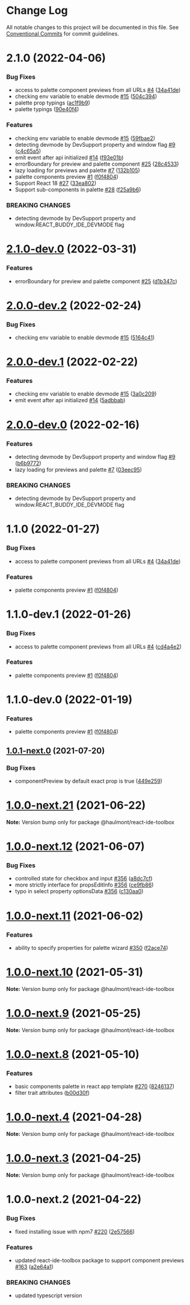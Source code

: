 # Change Log

All notable changes to this project will be documented in this file.
See [Conventional Commits](https://conventionalcommits.org) for commit guidelines.

# 2.1.0 (2022-04-06)


### Bug Fixes

* access to palette component previews from all URLs [#4](https://github.com/react-buddy/ide-toolbox/tree/master/packages/react-ide-toolbox/issues/4) ([34a41de](https://github.com/react-buddy/ide-toolbox/tree/master/packages/react-ide-toolbox/commit/34a41de6bb44e58d316050eebde7ad71cdb5946c))
* checking env variable to enable devmode [#15](https://github.com/react-buddy/ide-toolbox/tree/master/packages/react-ide-toolbox/issues/15) ([504c394](https://github.com/react-buddy/ide-toolbox/tree/master/packages/react-ide-toolbox/commit/504c3941ce058fffd85cfe25266b8402a5c87a19))
* palette prop typings ([ac1f9b9](https://github.com/react-buddy/ide-toolbox/tree/master/packages/react-ide-toolbox/commit/ac1f9b9e16a1d05c85a042364dce0f267e2c0ed9))
* palette typings ([90e40f4](https://github.com/react-buddy/ide-toolbox/tree/master/packages/react-ide-toolbox/commit/90e40f4ec654c51f56c490356201bd80b517fdc2))


### Features

* checking env variable to enable devmode [#15](https://github.com/react-buddy/ide-toolbox/tree/master/packages/react-ide-toolbox/issues/15) ([59fbae2](https://github.com/react-buddy/ide-toolbox/tree/master/packages/react-ide-toolbox/commit/59fbae210f8ac6a8dfa15d74d236026a55f726fd))
* detecting devmode by DevSupport property and window flag [#9](https://github.com/react-buddy/ide-toolbox/tree/master/packages/react-ide-toolbox/issues/9) ([c4c65a5](https://github.com/react-buddy/ide-toolbox/tree/master/packages/react-ide-toolbox/commit/c4c65a5fb0658e1ea3dd079210b82f9f618d93fd))
* emit event after api initialized [#14](https://github.com/react-buddy/ide-toolbox/tree/master/packages/react-ide-toolbox/issues/14) ([f93e01b](https://github.com/react-buddy/ide-toolbox/tree/master/packages/react-ide-toolbox/commit/f93e01b0676e31677cbcf24211bfa9b9f20ccd2e))
* errorBoundary for preview and palette component [#25](https://github.com/react-buddy/ide-toolbox/tree/master/packages/react-ide-toolbox/issues/25) ([28c4533](https://github.com/react-buddy/ide-toolbox/tree/master/packages/react-ide-toolbox/commit/28c4533a74d29b06e0ea5209b1e2d29b2a4c28f5))
* lazy loading for previews and palette [#7](https://github.com/react-buddy/ide-toolbox/tree/master/packages/react-ide-toolbox/issues/7) ([132b105](https://github.com/react-buddy/ide-toolbox/tree/master/packages/react-ide-toolbox/commit/132b1057e0edd872d911094ed3d77b81be7c6bf8))
* palette components preview [#1](https://github.com/react-buddy/ide-toolbox/tree/master/packages/react-ide-toolbox/issues/1) ([f0f4804](https://github.com/react-buddy/ide-toolbox/tree/master/packages/react-ide-toolbox/commit/f0f4804a454373cfe3644d9119198e72bbcb6ca8))
* Support React 18 [#27](https://github.com/react-buddy/ide-toolbox/tree/master/packages/react-ide-toolbox/issues/27) ([33ea802](https://github.com/react-buddy/ide-toolbox/tree/master/packages/react-ide-toolbox/commit/33ea8020217dcbaf010a234928df22753c6b8cc5))
* Support sub-components in palette [#28](https://github.com/react-buddy/ide-toolbox/tree/master/packages/react-ide-toolbox/issues/28) ([f25a9b6](https://github.com/react-buddy/ide-toolbox/tree/master/packages/react-ide-toolbox/commit/f25a9b679b35b5d54092d089e285e724d87f0ab9))


### BREAKING CHANGES

* detecting devmode by DevSupport property and window.REACT_BUDDY_IDE_DEVMODE flag





# [2.1.0-dev.0](https://github.com/react-buddy/ide-toolbox/tree/master/packages/react-ide-toolbox/compare/@react-buddy/ide-toolbox@1.1.0...@react-buddy/ide-toolbox@2.1.0-dev.0) (2022-03-31)

### Features
* errorBoundary for preview and palette component [#25](https://github.com/react-buddy/ide-toolbox/tree/master/packages/react-ide-toolbox/issues/25) ([d1b347c](https://github.com/react-buddy/ide-toolbox/tree/master/packages/react-ide-toolbox/commit/d1b347c655781aac2fcc15c7b3713e53988bc1a5))

# [2.0.0-dev.2](https://github.com/react-buddy/ide-toolbox/tree/master/packages/react-ide-toolbox/compare/@react-buddy/ide-toolbox@2.0.0-dev.1...@react-buddy/ide-toolbox@2.0.0-dev.2) (2022-02-24)


### Bug Fixes

* checking env variable to enable devmode [#15](https://github.com/react-buddy/ide-toolbox/tree/master/packages/react-ide-toolbox/issues/15) ([5164c41](https://github.com/react-buddy/ide-toolbox/tree/master/packages/react-ide-toolbox/commit/5164c4172469c4817a79ab20d5457fda8ba59a90))





# [2.0.0-dev.1](https://github.com/react-buddy/ide-toolbox/tree/master/packages/react-ide-toolbox/compare/@react-buddy/ide-toolbox@2.0.0-dev.0...@react-buddy/ide-toolbox@2.0.0-dev.1) (2022-02-22)


### Features

* checking env variable to enable devmode [#15](https://github.com/react-buddy/ide-toolbox/tree/master/packages/react-ide-toolbox/issues/15) ([3a0c209](https://github.com/react-buddy/ide-toolbox/tree/master/packages/react-ide-toolbox/commit/3a0c2096ac17ad65e2387c1fab1eabcfce5ee86a))
* emit event after api initialized [#14](https://github.com/react-buddy/ide-toolbox/tree/master/packages/react-ide-toolbox/issues/14) ([5adbbab](https://github.com/react-buddy/ide-toolbox/tree/master/packages/react-ide-toolbox/commit/5adbbabb078690170adc363317f3058771cfb13b))






# [2.0.0-dev.0](https://github.com/react-buddy/ide-toolbox/tree/master/packages/react-ide-toolbox/compare/@react-buddy/ide-toolbox@1.1.0...@react-buddy/ide-toolbox@2.0.0-dev.0) (2022-02-16)


### Features

* detecting devmode by DevSupport property and window flag [#9](https://github.com/react-buddy/ide-toolbox/tree/master/packages/react-ide-toolbox/issues/9) ([b6b9772](https://github.com/react-buddy/ide-toolbox/tree/master/packages/react-ide-toolbox/commit/b6b9772891db8bf2e7362fc9f446ec15bd5ef2a7))
* lazy loading for previews and palette [#7](https://github.com/react-buddy/ide-toolbox/tree/master/packages/react-ide-toolbox/issues/7) ([03eec95](https://github.com/react-buddy/ide-toolbox/tree/master/packages/react-ide-toolbox/commit/03eec95c079dd0faaba713ef9d33ac1eff27fea2))


### BREAKING CHANGES

* detecting devmode by DevSupport property and window.REACT_BUDDY_IDE_DEVMODE flag






# 1.1.0 (2022-01-27)


### Bug Fixes

* access to palette component previews from all URLs [#4](https://github.com/react-buddy/ide-toolbox/tree/master/packages/react-ide-toolbox/issues/4) ([34a41de](https://github.com/react-buddy/ide-toolbox/tree/master/packages/react-ide-toolbox/commit/34a41de6bb44e58d316050eebde7ad71cdb5946c))


### Features

* palette components preview [#1](https://github.com/react-buddy/ide-toolbox/tree/master/packages/react-ide-toolbox/issues/1) ([f0f4804](https://github.com/react-buddy/ide-toolbox/tree/master/packages/react-ide-toolbox/commit/f0f4804a454373cfe3644d9119198e72bbcb6ca8))






# 1.1.0-dev.1 (2022-01-26)


### Bug Fixes

* access to palette component previews from all URLs [#4](https://github.com/react-buddy/ide-toolbox/tree/master/packages/react-ide-toolbox/issues/4) ([cd4a4e2](https://github.com/react-buddy/ide-toolbox/tree/master/packages/react-ide-toolbox/commit/cd4a4e214b89b5aef8a4866a03d181412f7fab73))


### Features

* palette components preview [#1](https://github.com/react-buddy/ide-toolbox/tree/master/packages/react-ide-toolbox/issues/1) ([f0f4804](https://github.com/react-buddy/ide-toolbox/tree/master/packages/react-ide-toolbox/commit/f0f4804a454373cfe3644d9119198e72bbcb6ca8))





# 1.1.0-dev.0 (2022-01-19)


### Features

* palette components preview [#1](https://github.com/react-buddy/ide-toolbox/tree/master/packages/react-ide-toolbox/issues/1) ([f0f4804](https://github.com/react-buddy/ide-toolbox/tree/master/packages/react-ide-toolbox/commit/f0f4804a454373cfe3644d9119198e72bbcb6ca8))






## [1.0.1-next.0](https://github.com/haulmont/jmix-frontend/tree/master/packages/react-ide-toolbox/compare/@haulmont/react-ide-toolbox@1.0.0...@haulmont/react-ide-toolbox@1.0.1-next.0) (2021-07-20)


### Bug Fixes

* componentPreview by default exact prop is true ([449e259](https://github.com/haulmont/jmix-frontend/tree/master/packages/react-ide-toolbox/commit/449e259caf99b8da8dfee943fde5a9a629f016be))





# [1.0.0-next.21](https://github.com/haulmont/jmix-frontend/tree/master/packages/react-ide-toolbox/compare/@haulmont/react-ide-toolbox@1.0.0-next.20...@haulmont/react-ide-toolbox@1.0.0-next.21) (2021-06-22)

**Note:** Version bump only for package @haulmont/react-ide-toolbox





# [1.0.0-next.12](https://github.com/haulmont/jmix-frontend/tree/master/packages/react-ide-toolbox/compare/@haulmont/react-ide-toolbox@1.0.0-next.11...@haulmont/react-ide-toolbox@1.0.0-next.12) (2021-06-07)


### Bug Fixes

* controlled state for checkbox and input [#356](https://github.com/haulmont/jmix-frontend/tree/master/packages/react-ide-toolbox/issues/356) ([a8dc7cf](https://github.com/haulmont/jmix-frontend/tree/master/packages/react-ide-toolbox/commit/a8dc7cfc9341be2279f7e14a7d43675927a7715c))
* more strictly interface for propsEditInfo [#356](https://github.com/haulmont/jmix-frontend/tree/master/packages/react-ide-toolbox/issues/356) ([ce9fb86](https://github.com/haulmont/jmix-frontend/tree/master/packages/react-ide-toolbox/commit/ce9fb862e1e66362237195538d286961e94bf7a4))
* typo in select property optionsData [#356](https://github.com/haulmont/jmix-frontend/tree/master/packages/react-ide-toolbox/issues/356) ([c130aa0](https://github.com/haulmont/jmix-frontend/tree/master/packages/react-ide-toolbox/commit/c130aa0f72f802ae01c313d2c376dfb9da91dc0d))





# [1.0.0-next.11](https://github.com/haulmont/jmix-frontend/tree/master/packages/react-ide-toolbox/compare/@haulmont/react-ide-toolbox@1.0.0-next.10...@haulmont/react-ide-toolbox@1.0.0-next.11) (2021-06-02)


### Features

* ability to specify properties for palette wizard [#350](https://github.com/haulmont/jmix-frontend/tree/master/packages/react-ide-toolbox/issues/350) ([f2ace74](https://github.com/haulmont/jmix-frontend/tree/master/packages/react-ide-toolbox/commit/f2ace74529b56730d4f05e91d9b4fa5c0a95bedf))





# [1.0.0-next.10](https://github.com/haulmont/jmix-frontend/tree/master/packages/react-ide-toolbox/compare/@haulmont/react-ide-toolbox@1.0.0-next.9...@haulmont/react-ide-toolbox@1.0.0-next.10) (2021-05-31)

**Note:** Version bump only for package @haulmont/react-ide-toolbox





# [1.0.0-next.9](https://github.com/haulmont/jmix-frontend/tree/master/packages/react-ide-toolbox/compare/@haulmont/react-ide-toolbox@1.0.0-next.8...@haulmont/react-ide-toolbox@1.0.0-next.9) (2021-05-25)

**Note:** Version bump only for package @haulmont/react-ide-toolbox





# [1.0.0-next.8](https://github.com/haulmont/jmix-frontend/tree/master/packages/react-ide-toolbox/compare/@haulmont/react-ide-toolbox@1.0.0-next.7...@haulmont/react-ide-toolbox@1.0.0-next.8) (2021-05-10)


### Features

* basic components palette in react app template [#270](https://github.com/haulmont/jmix-frontend/tree/master/packages/react-ide-toolbox/issues/270) ([8246137](https://github.com/haulmont/jmix-frontend/tree/master/packages/react-ide-toolbox/commit/8246137857ed98410166c46e2922c22f994fb8f6))
* filter trait attributes ([b00d30f](https://github.com/haulmont/jmix-frontend/tree/master/packages/react-ide-toolbox/commit/b00d30fb28c86111bdc22d31626a248d3c57ec5c))





# [1.0.0-next.4](https://github.com/haulmont/jmix-frontend/tree/master/packages/react-ide-toolbox/compare/@haulmont/react-ide-toolbox@1.0.0-next.3...@haulmont/react-ide-toolbox@1.0.0-next.4) (2021-04-28)

**Note:** Version bump only for package @haulmont/react-ide-toolbox





# [1.0.0-next.3](https://github.com/haulmont/jmix-frontend/tree/master/packages/react-ide-toolbox/compare/@haulmont/react-ide-toolbox@1.0.0-next.2...@haulmont/react-ide-toolbox@1.0.0-next.3) (2021-04-25)

**Note:** Version bump only for package @haulmont/react-ide-toolbox





# 1.0.0-next.2 (2021-04-22)


### Bug Fixes

* fixed installing issue with npm7 [#220](https://github.com/haulmont/jmix-frontend/tree/master/packages/react-ide-toolbox/issues/220) ([2e57566](https://github.com/haulmont/jmix-frontend/tree/master/packages/react-ide-toolbox/commit/2e5756698dd49d42aa5ab524ce5de45e4fc87657))


### Features

* updated react-ide-toolbox package to support component previews [#163](https://github.com/haulmont/jmix-frontend/tree/master/packages/react-ide-toolbox/issues/163) ([a2e64a1](https://github.com/haulmont/jmix-frontend/tree/master/packages/react-ide-toolbox/commit/a2e64a1050379285be01995aed493c58c45593d5))


### BREAKING CHANGES

* updated typescript version

